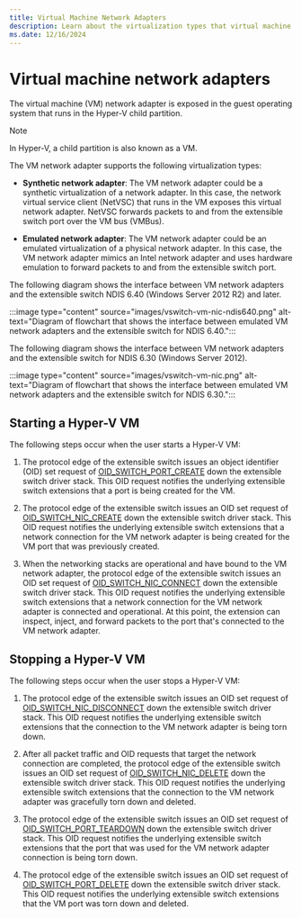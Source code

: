 ```yaml
---
title: Virtual Machine Network Adapters
description: Learn about the virtualization types that virtual machine network adapters support, and what steps occur when a user starts or stops a Hyper-V VM.
ms.date: 12/16/2024
---
```


# Virtual machine network adapters

The virtual machine (VM) network adapter is exposed in the guest operating system that runs in the Hyper-V child partition.

> [!NOTE]
> In Hyper-V, a child partition is also known as a VM.

The VM network adapter supports the following virtualization types:

- **Synthetic network adapter**: The VM network adapter could be a synthetic virtualization of a network adapter. In this case, the network virtual service client (NetVSC) that runs in the VM exposes this virtual network adapter. NetVSC forwards packets to and from the extensible switch port over the VM bus (VMBus).

- **Emulated network adapter**: The VM network adapter could be an emulated virtualization of a physical network adapter. In this case, the VM network adapter mimics an Intel network adapter and uses hardware emulation to forward packets to and from the extensible switch port.

The following diagram shows the interface between VM network adapters and the extensible switch NDIS 6.40 (Windows Server 2012 R2) and later.

:::image type="content" source="images/vswitch-vm-nic-ndis640.png" alt-text="Diagram of flowchart that shows the interface between emulated VM network adapters and the extensible switch for NDIS 6.40.":::

The following diagram shows the interface between VM network adapters and the extensible switch for NDIS 6.30 (Windows Server 2012).

:::image type="content" source="images/vswitch-vm-nic.png" alt-text="Diagram of flowchart that shows the interface between emulated VM network adapters and the extensible switch for NDIS 6.30.":::

## Starting a Hyper-V VM

The following steps occur when the user starts a Hyper-V VM:

1. The protocol edge of the extensible switch issues an object identifier (OID) set request of [OID\_SWITCH\_PORT\_CREATE](./oid-switch-port-create.md) down the extensible switch driver stack. This OID request notifies the underlying extensible switch extensions that a port is being created for the VM.

1. The protocol edge of the extensible switch issues an OID set request of [OID\_SWITCH\_NIC\_CREATE](oid-switch-nic-create.md) down the extensible switch driver stack. This OID request notifies the underlying extensible switch extensions that a network connection for the VM network adapter is being created for the VM port that was previously created.

1. When the networking stacks are operational and have bound to the VM network adapter, the protocol edge of the extensible switch issues an OID set request of [OID\_SWITCH\_NIC\_CONNECT](oid-switch-nic-connect.md) down the extensible switch driver stack. This OID request notifies the underlying extensible switch extensions that a network connection for the VM network adapter is connected and operational. At this point, the extension can inspect, inject, and forward packets to the port that's connected to the VM network adapter.

## Stopping a Hyper-V VM

The following steps occur when the user stops a Hyper-V VM:

1. The protocol edge of the extensible switch issues an OID set request of [OID\_SWITCH\_NIC\_DISCONNECT](./oid-switch-nic-disconnect.md) down the extensible switch driver stack. This OID request notifies the underlying extensible switch extensions that the connection to the VM network adapter is being torn down.

1. After all packet traffic and OID requests that target the network connection are completed, the protocol edge of the extensible switch issues an OID set request of [OID\_SWITCH\_NIC\_DELETE](oid-switch-nic-delete.md) down the extensible switch driver stack. This OID request notifies the underlying extensible switch extensions that the connection to the VM network adapter was gracefully torn down and deleted.

1. The protocol edge of the extensible switch issues an OID set request of [OID\_SWITCH\_PORT\_TEARDOWN](./oid-switch-port-teardown.md) down the extensible switch driver stack. This OID request notifies the underlying extensible switch extensions that the port that was used for the VM network adapter connection is being torn down.

1. The protocol edge of the extensible switch issues an OID set request of [OID\_SWITCH\_PORT\_DELETE](./oid-switch-port-delete.md) down the extensible switch driver stack. This OID request notifies the underlying extensible switch extensions that the VM port was torn down and deleted.
